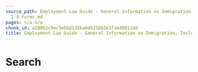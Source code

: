 ```yaml
---
source_path: Employment Law Guide - General Information on Immigration, Including
  I-9 Forms.md
pages: n/a-n/a
chunk_id: a18062c9ec5ebbd135ba0452586563fae49012dd
title: Employment Law Guide - General Information on Immigration, Including I-9 Forms
---
```

# Search
